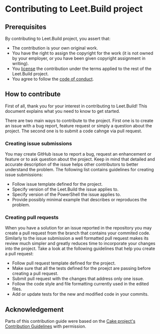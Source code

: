 # Contributing to Leet.Build project

## Prerequisites

By contributing to Leet.Build project, you assert that:

* The contribution is your own original work.
* You have the right to assign the copyright for the work (it is not owned by your employer, or
  you have been given copyright assignment in writing).
* You [license](../LICENSE) the contribution under the terms applied to the rest of the Leet.Build project.
* You agree to follow the [code of conduct](CODE_OF_CONDUCT.md).

## How to contribute

First of all, thank you for your interest in contributing to Leet.Build! This document explains what you need to know to get started.

There are two main ways to contribute to the project. First one is to create an issue with a bug report, feature request or simply a question about the project. The second one is to submit a code cahnge via pull request.

### Creating issue submissions

You may create GitHub issue to report a bug, request an enhancement or feature or to ask question about the project. Keep in mind that detailed and accurate description of the issue helps other contributors to better understand the problem. The following list contains guidelines for creating issue submissions:

* Follow issue template defined for the project.
* Specify version of the Leet.Build the issue applies to.
* Specify version of the PowerShell the issue applies to.
* Provide possibly minimal example that describes or reproduces the problem.

### Creating pull requests

When you have a solution for an issue reported in the repository you may create a pull request from the branch that contains your commited code. Similarly to the issue submission a well formatted pull request makes its review much simpler and greatly reduces time to incorporate your changes into the project. Take a look at the following guidelines that help you create a pull request:

* Follow pull request template defined for the project.
* Make sure that all the tests defined for the proejct are passing before creating a pull request.
* Submit pull request with the changes that address only one issue.
* Follow the code style and file formatting currently used in the edited files.
* Add or update tests for the new and modified code in your commits.

## Acknowledgement

Parts of this contribution guide were based on the [Cake project's](https://cakebuild.net/) [Contribution Guidelines](https://github.com/cake-build/cake/blob/f3f9bb69c3ff235b7e56b55439397156a2fdab0c/CONTRIBUTING.md)
with permission.
